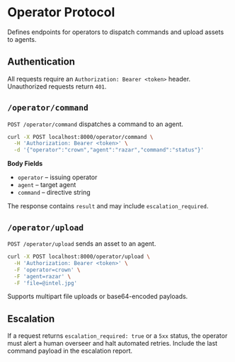 # Operator Protocol

Defines endpoints for operators to dispatch commands and upload assets to agents.

## Authentication

All requests require an `Authorization: Bearer <token>` header. Unauthorized requests return `401`.

## `/operator/command`

`POST /operator/command` dispatches a command to an agent.

```bash
curl -X POST localhost:8000/operator/command \
  -H 'Authorization: Bearer <token>' \
  -d '{"operator":"crown","agent":"razar","command":"status"}'
```

**Body Fields**
- `operator` – issuing operator
- `agent` – target agent
- `command` – directive string

The response contains `result` and may include `escalation_required`.

## `/operator/upload`

`POST /operator/upload` sends an asset to an agent.

```bash
curl -X POST localhost:8000/operator/upload \
  -H 'Authorization: Bearer <token>' \
  -F 'operator=crown' \
  -F 'agent=razar' \
  -F 'file=@intel.jpg'
```

Supports multipart file uploads or base64-encoded payloads.

## Escalation

If a request returns `escalation_required: true` or a `5xx` status, the operator must alert a human overseer and halt automated retries. Include the last command payload in the escalation report.
